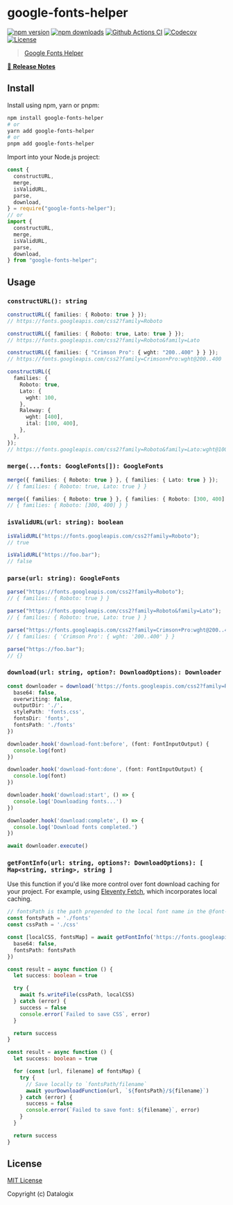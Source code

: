 # google-fonts-helper

[![npm version][npm-version-src]][npm-version-href]
[![npm downloads][npm-downloads-src]][npm-downloads-href]
[![Github Actions CI][github-actions-ci-src]][github-actions-ci-href]
[![Codecov][codecov-src]][codecov-href]
[![License][license-src]][license-href]

> [Google Fonts Helper](https://developers.google.com/fonts)

[📖 **Release Notes**](./CHANGELOG.md)

## Install

Install using npm, yarn or pnpm:

```bash
npm install google-fonts-helper
# or
yarn add google-fonts-helper
# or
pnpm add google-fonts-helper
```

Import into your Node.js project:

```js
const {
  constructURL,
  merge,
  isValidURL,
  parse,
  download,
} = require("google-fonts-helper");
// or
import {
  constructURL,
  merge,
  isValidURL,
  parse,
  download,
} from "google-fonts-helper";
```

## Usage

### `constructURL(): string`

```ts
constructURL({ families: { Roboto: true } });
// https://fonts.googleapis.com/css2?family=Roboto

constructURL({ families: { Roboto: true, Lato: true } });
// https://fonts.googleapis.com/css2?family=Roboto&family=Lato

constructURL({ families: { "Crimson Pro": { wght: "200..400" } } });
// https://fonts.googleapis.com/css2?family=Crimson+Pro:wght@200..400

constructURL({
  families: {
    Roboto: true,
    Lato: {
      wght: 100,
    },
    Raleway: {
      wght: [400],
      ital: [100, 400],
    },
  },
});
// https://fonts.googleapis.com/css2?family=Roboto&family=Lato:wght@100&family=Raleway:ital,wght@0,400;1,100;1,400
```

### `merge(...fonts: GoogleFonts[]): GoogleFonts`

```ts
merge({ families: { Roboto: true } }, { families: { Lato: true } });
// { families: { Roboto: true, Lato: true } }

merge({ families: { Roboto: true } }, { families: { Roboto: [300, 400] } });
// { families: { Roboto: [300, 400] } }
```

### `isValidURL(url: string): boolean`

```ts
isValidURL("https://fonts.googleapis.com/css2?family=Roboto");
// true

isValidURL("https://foo.bar");
// false
```

### `parse(url: string): GoogleFonts`

```ts
parse("https://fonts.googleapis.com/css2?family=Roboto");
// { families: { Roboto: true } }

parse("https://fonts.googleapis.com/css2?family=Roboto&family=Lato");
// { families: { Roboto: true, Lato: true } }

parse("https://fonts.googleapis.com/css2?family=Crimson+Pro:wght@200..400");
// { families: { 'Crimson Pro': { wght: '200..400' } }

parse("https://foo.bar");
// {}
```

### `download(url: string, option?: DownloadOptions): Downloader`

```ts
const downloader = download('https://fonts.googleapis.com/css2?family=Roboto', {
  base64: false,
  overwriting: false,
  outputDir: './',
  stylePath: 'fonts.css',
  fontsDir: 'fonts',
  fontsPath: './fonts'
})

downloader.hook('download-font:before', (font: FontInputOutput) {
  console.log(font)
})

downloader.hook('download-font:done', (font: FontInputOutput) {
  console.log(font)
})

downloader.hook('download:start', () => {
  console.log('Downloading fonts...')
})

downloader.hook('download:complete', () => {
  console.log('Download fonts completed.')
})

await downloader.execute()
```

### `getFontInfo(url: string, options?: DownloadOptions): [ Map<string, string>, string ]`

Use this function if you'd like more control over font download caching for your project. For example, using [Eleventy Fetch](https://www.11ty.dev/docs/plugins/fetch/#fetch), which incorporates local caching.

```ts
// fontsPath is the path prepended to the local font name in the @font-face url()
const fontsPath = './fonts'
const cssPath = './css'

const [localCSS, fontsMap] = await getFontInfo('https://fonts.googleapis.com/css2?family=Roboto', {
  base64: false,
  fontsPath: fontsPath
})

const result = async function () {
  let success: boolean = true

  try {
    await fs.writeFile(cssPath, localCSS) 
  } catch (error) {
    success = false
    console.error(`Failed to save CSS`, error)
  }

  return success
}

const result = async function () {
  let success: boolean = true

  for (const [url, filename] of fontsMap) {
    try {
      // Save locally to `fontsPath/filename`
      await yourDownloadFunction(url, `${fontsPath}/${filename}`)
    } catch (error) {
      success = false
      console.error(`Failed to save font: ${filename}`, error)
    }
  }

  return success
}
```

## License

[MIT License](./LICENSE)

Copyright (c) Datalogix

<!-- Badges -->

[npm-version-src]: https://img.shields.io/npm/v/google-fonts-helper/latest.svg
[npm-version-href]: https://npmjs.com/package/google-fonts-helper
[npm-downloads-src]: https://img.shields.io/npm/dt/google-fonts-helper.svg
[npm-downloads-href]: https://npmjs.com/package/google-fonts-helper
[github-actions-ci-src]: https://github.com/datalogix/google-fonts-helper/workflows/ci/badge.svg
[github-actions-ci-href]: https://github.com/datalogix/google-fonts-helper/actions?query=workflow%3Aci
[codecov-src]: https://img.shields.io/codecov/c/github/datalogix/google-fonts-helper.svg
[codecov-href]: https://codecov.io/gh/datalogix/google-fonts-helper
[license-src]: https://img.shields.io/npm/l/google-fonts-helper.svg
[license-href]: https://npmjs.com/package/google-fonts-helper
